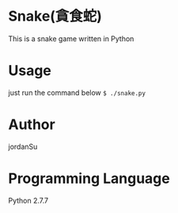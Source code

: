 Snake(貪食蛇)
=====
This is a snake game written in Python

Usage
=====
just run the command below
<code>$ ./snake.py</code>

Author
=====
jordanSu

Programming Language
=====
Python 2.7.7

